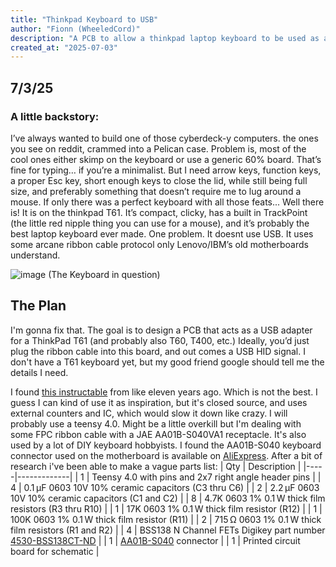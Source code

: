 ```yaml
---
title: "Thinkpad Keyboard to USB"
author: "Fionn (WheeledCord)"
description: "A PCB to allow a thinkpad laptop keyboard to be used as a USB keyboard"
created_at: "2025-07-03"
---
```


## 7/3/25
### A little backstory:

I’ve always wanted to build one of those cyberdeck-y computers. the ones you see on reddit, crammed into a Pelican case. Problem is, most of the cool ones either skimp on the keyboard or use a generic 60% board. That’s fine for typing… if you’re a minimalist. But I need arrow keys, function keys, a proper Esc key, short enough keys to close the lid, while still being full size, and preferably something that doesn’t require me to lug around a mouse. If only there was a perfect keyboard with all those feats... Well there is! It is on the thinkpad T61. It’s compact, clicky, has a built in TrackPoint (the little red nipple thing you can use for a mouse), and it’s probably the best laptop keyboard ever made. One problem. It doesnt use USB. It uses some arcane ribbon cable protocol only Lenovo/IBM’s old motherboards understand. 


![image](https://github.com/user-attachments/assets/aab9e0a3-c339-4751-a479-a83be7046f18) (The Keyboard in question)


## The Plan
I'm gonna fix that. The goal is to design a PCB that acts as a USB adapter for a ThinkPad T61 (and probably also T60, T400, etc.) Ideally, you’d just plug the ribbon cable into this board, and out comes a USB HID signal. I don't have a T61 keyboard yet, but my good friend google should tell me the details I need. 

I found [this instructable](https://www.instructables.com/Make-a-ThinkPad-keyboard-USB-adapter-with-Arduino) from like eleven years ago. Which is not the best. I guess I can kind of use it as inspiration, but it's closed source, and uses external counters and IC, which would slow it down like crazy. I will probably use a teensy 4.0. Might be a little overkill but I'm dealing with some FPC ribbon cable with a JAE AA01B-S040VA1 receptacle. It's also used by a lot of DIY keyboard hobbyists. I found the AA01B-S040 keyboard connector used on the motherboard is available on [AliExpress](https://www.instructables.com/Make-a-ThinkPad-keyboard-USB-adapter-with-Arduino). After a bit of research i've been able to make a vague parts list:
| Qty | Description |
|-----|-------------|
| 1   | Teensy 4.0 with pins and 2x7 right angle header pins |
| 4   | 0.1 µF 0603 10V 10% ceramic capacitors (C3 thru C6) |
| 2   | 2.2 µF 0603 10V 10% ceramic capacitors (C1 and C2) |
| 8   | 4.7K 0603 1% 0.1 W thick film resistors (R3 thru R10) |
| 1   | 17K 0603 1% 0.1 W thick film resistor (R12) |
| 1   | 100K 0603 1% 0.1 W thick film resistor (R11) |
| 2   | 715 Ω 0603 1% 0.1 W thick film resistors (R1 and R2) |
| 4   | BSS138 N Channel FETs Digikey part number [4530-BSS138CT-ND](https://www.digikey.com/en/products/detail/anbon-semiconductor-int-l-limited/BSS138/16708474?s=N4IgTCBcDaICwFYDMAGAtAIQMpYIxIA4BhAFTQDkAREAXQF8g) |
| 1   | [AA01B-S040](www.aliexpress.us/item/32930352581.html) connector |
| 1   | Printed circuit board for schematic |

